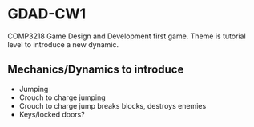 # GDAD-CW1

COMP3218 Game Design and Development first game. Theme is tutorial level to introduce a new dynamic.

## Mechanics/Dynamics to introduce

* Jumping
* Crouch to charge jumping
* Crouch to charge jump breaks blocks, destroys enemies
* Keys/locked doors?
